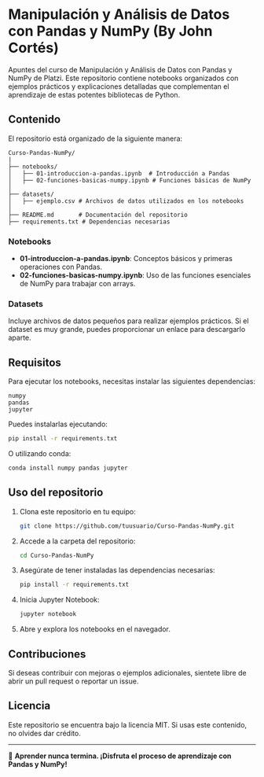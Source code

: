 # Manipulación y Análisis de Datos con Pandas y NumPy (By John Cortés)

Apuntes del curso de Manipulación y Análisis de Datos con Pandas y NumPy de Platzi. Este repositorio contiene notebooks organizados con ejemplos prácticos y explicaciones detalladas que complementan el aprendizaje de estas potentes bibliotecas de Python.

## Contenido

El repositorio está organizado de la siguiente manera:

```
Curso-Pandas-NumPy/
|
├── notebooks/
│   ├── 01-introduccion-a-pandas.ipynb  # Introducción a Pandas
│   ├── 02-funciones-basicas-numpy.ipynb # Funciones básicas de NumPy
│
├── datasets/
│   ├── ejemplo.csv # Archivos de datos utilizados en los notebooks
│
├── README.md       # Documentación del repositorio
├── requirements.txt # Dependencias necesarias
```

### Notebooks
- **01-introduccion-a-pandas.ipynb**: Conceptos básicos y primeras operaciones con Pandas.
- **02-funciones-basicas-numpy.ipynb**: Uso de las funciones esenciales de NumPy para trabajar con arrays.

### Datasets
Incluye archivos de datos pequeños para realizar ejemplos prácticos. 
Si el dataset es muy grande, puedes proporcionar un enlace para descargarlo aparte.

## Requisitos

Para ejecutar los notebooks, necesitas instalar las siguientes dependencias:

```
numpy
pandas
jupyter
```

Puedes instalarlas ejecutando:

```bash
pip install -r requirements.txt
```

O utilizando conda:

```bash
conda install numpy pandas jupyter
```

## Uso del repositorio

1. Clona este repositorio en tu equipo:
   ```bash
   git clone https://github.com/tuusuario/Curso-Pandas-NumPy.git
   ```

2. Accede a la carpeta del repositorio:
   ```bash
   cd Curso-Pandas-NumPy
   ```

3. Asegúrate de tener instaladas las dependencias necesarias:
   ```bash
   pip install -r requirements.txt
   ```

4. Inicia Jupyter Notebook:
   ```bash
   jupyter notebook
   ```

5. Abre y explora los notebooks en el navegador.

## Contribuciones

Si deseas contribuir con mejoras o ejemplos adicionales, sientete libre de abrir un pull request o reportar un issue.

## Licencia

Este repositorio se encuentra bajo la licencia MIT. Si usas este contenido, no olvides dar crédito.

---

🚀 **Aprender nunca termina. ¡Disfruta el proceso de aprendizaje con Pandas y NumPy!**
